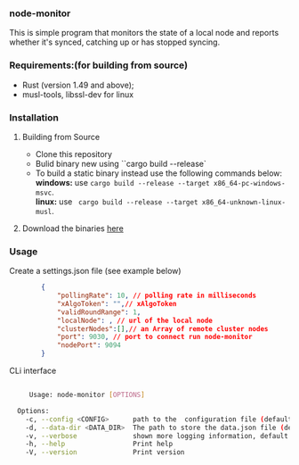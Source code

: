 ### node-monitor

This is simple program that monitors the state of a local node and reports whether it's synced, catching up or has stopped syncing.

### Requirements:(for building from source)

-    Rust (version 1.49 and above);
-    musl-tools, libssl-dev for linux

### Installation

1.   Building from Source

     -    Clone this repository
     -    Bulid binary new using ``cargo build  --release`
     -    To build a static binary instead use the following commands below:<br>
          **windows:** use `cargo build --release --target x86_64-pc-windows-msvc`. <br>
          **linux:** use ` cargo build --release --target x86_64-unknown-linux-musl`.

2.   Download the binaries [here](https://github.com/Dartroom/node-monitor/releases/)

### Usage

Create a settings.json file (see example below)

```json
        {
            "pollingRate": 10, // polling rate in milliseconds
            "xAlgoToken": "",// xAlgoToken
            "validRoundRange": 1,
            "localNode": , // url of the local node
            "clusterNodes":[],// an Array of remote cluster nodes
            "port": 9030, // port to connect run node-monitor
            "nodePort": 9094
        }

```

CLi interface

```bash

     Usage: node-monitor [OPTIONS]

  Options:
    -c, --config <CONFIG>      path to the  configuration file (default: if not specified, settings.json file in the path as executable is used)
    -d, --data-dir <DATA_DIR>  The path to store the data.json file (default is the same directory as executable)
    -v, --verbose              shown more logging information, default is false with log level=info,
    -h, --help                 Print help
    -V, --version              Print version


```
